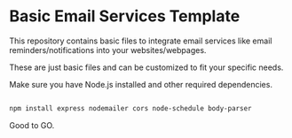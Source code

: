 # Basic Email Services Template

This repository contains basic files to integrate email services like email reminders/notifications into your websites/webpages. 

These are just basic files and can be customized to fit your specific needs.

Make sure you have Node.js installed and other required dependencies.
```bash

npm install express nodemailer cors node-schedule body-parser
```
Good to GO.
